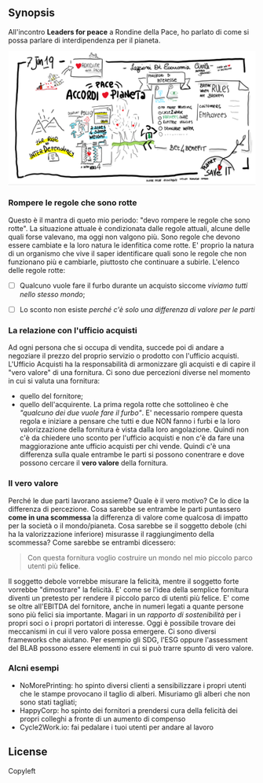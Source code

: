 ## Synopsis
All'incontro **Leaders for peace** a Rondine della Pace, ho parlato di come si possa parlare di interdipendenza per il pianeta.

![La presentazione](interdependence-agreements.png)

### Rompere le regole che sono rotte
Questo è il mantra di queto mio periodo: "devo rompere le regole che sono rotte". La situazione attuale è condizionata dalle regole attuali, alcune delle quali forse valevano, ma oggi non valgono più. Sono regole che devono essere cambiate e la loro natura le idenfitica come rotte. E' proprio la natura di un organismo che vive il saper identificare quali sono le regole che non funzionano più e cambiarle, piuttosto che continuare a subirle.
L'elenco delle regole rotte:
- [ ] Qualcuno vuole fare il furbo durante un acquisto siccome *viviamo tutti nello stesso mondo*;
- [ ] Lo sconto non esiste *perché c'è solo una differenza di valore per le parti*


### La relazione con l'ufficio acquisti
Ad ogni persona che si occupa di vendita, succede poi di andare a negoziare il prezzo del proprio servizio o prodotto con l'ufficio acquisti. L'Ufficio Acquisti ha la responsabilità di armonizzare gli acquisti e di capire il "vero valore" di una fornitura. Ci sono due percezioni diverse nel momento in cui si valuta una fornitura:
- quello del fornitore;
- quello dell'acquirente.
La prima regola rotte che sottolineo è che *"qualcuno dei due vuole fare il furbo"*. E' necessario rompere questa regola e iniziare a pensare che tutti e due NON fanno i furbi e la loro valorizzazione della fornitura è vista dalla loro angolazione. Quindi non c'è da chiedere uno sconto per l'ufficio acquisti e non c'è da fare una maggiorazione ante ufficio acquisti per chi vende.
Quindi c'è una differenza sulla quale entrambe le parti si possono conentrare e dove possono cercare il **vero valore** della fornitura.


### Il vero valore
Perché le due parti lavorano assieme? Quale è il vero motivo? Ce lo dice la differenza di percezione. Cosa sarebbe se entrambe le parti puntassero **come in una scommessa** la differenza di valore come qualcosa di impatto per la società o il mondo/pianeta. Cosa sarebbe se il soggetto debole (chi ha la valorizzazione inferiore) misurasse il raggiungimento della scommessa? Come sarebbe se entrambi dicessero:

>Con questa fornitura voglio costruire un mondo nel mio piccolo parco utenti più **felice**.

Il soggetto debole vorrebbe misurare la felicità, mentre il soggetto forte vorrebbe "dimostrare" la felicità. E' come se l'idea della semplice fornitura diventi un pretesto per rendere il piccolo parco di utenti più felice. E' come se oltre all'EBITDA del fornitore, anche in numeri legati a quante persone sono più felici sia importante. Magari in un *rapporto di sostenibilità* per i propri soci o i propri portatori di interesse. Oggi è possibile trovare dei meccanismi in cui il vero valore possa emergere. Ci sono diversi frameworks che aiutano. Per esempio gli SDG, l'ESG oppure l'assessment del BLAB possono essere elementi in cui si può trarre spunto di vero valore.

### Alcni esempi
- NoMorePrinting: ho spinto diversi clienti a sensibilizzare i propri utenti che le stampe provocano il taglio di alberi. Misuriamo gli alberi che non sono stati tagliati;
- HappyCorp: ho spinto dei fornitori a prendersi cura della felicità dei propri colleghi a fronte di un aumento di compenso
- Cycle2Work.io: fai pedalare i tuoi utenti per andare al lavoro


## License
Copyleft

